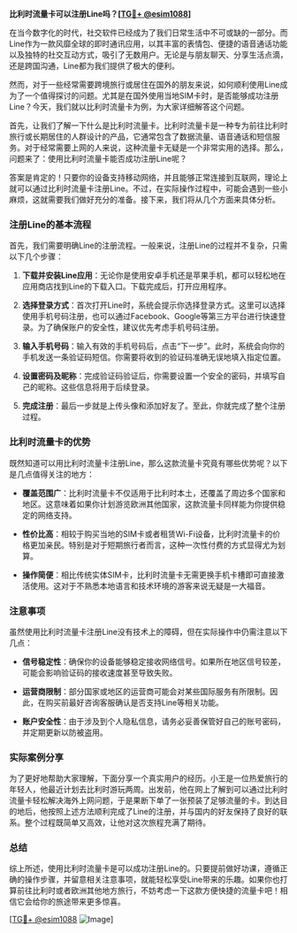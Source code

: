 **比利时流量卡可以注册Line吗？[[TG💪+ @esim1088](https://t.me/s/esim1088)]**

在当今数字化的时代，社交软件已经成为了我们日常生活中不可或缺的一部分。而Line作为一款风靡全球的即时通讯应用，以其丰富的表情包、便捷的语音通话功能以及独特的社交互动方式，吸引了无数用户。无论是与朋友聊天、分享生活点滴，还是跨国沟通，Line都为我们提供了极大的便利。

然而，对于一些经常需要跨境旅行或居住在国外的朋友来说，如何顺利使用Line成为了一个值得探讨的问题。尤其是在国外使用当地SIM卡时，是否能够成功注册Line？今天，我们就以比利时流量卡为例，为大家详细解答这个问题。

首先，让我们了解一下什么是比利时流量卡。比利时流量卡是一种专为前往比利时旅行或长期居住的人群设计的产品，它通常包含了数据流量、语音通话和短信服务。对于经常需要上网的人来说，这种流量卡无疑是一个非常实用的选择。那么，问题来了：使用比利时流量卡能否成功注册Line呢？

答案是肯定的！只要你的设备支持移动网络，并且能够正常连接到互联网，理论上就可以通过比利时流量卡注册Line。不过，在实际操作过程中，可能会遇到一些小麻烦，这就需要我们做好充分的准备。接下来，我们将从几个方面来具体分析。

### 注册Line的基本流程

首先，我们需要明确Line的注册流程。一般来说，注册Line的过程并不复杂，只需以下几个步骤：

1. **下载并安装Line应用**：无论你是使用安卓手机还是苹果手机，都可以轻松地在应用商店找到Line的下载入口。下载完成后，打开应用程序。
   
2. **选择登录方式**：首次打开Line时，系统会提示你选择登录方式。这里可以选择使用手机号码注册，也可以通过Facebook、Google等第三方平台进行快速登录。为了确保账户的安全性，建议优先考虑手机号码注册。

3. **输入手机号码**：输入有效的手机号码后，点击“下一步”。此时，系统会向你的手机发送一条验证码短信。你需要将收到的验证码准确无误地填入指定位置。

4. **设置密码及昵称**：完成验证码验证后，你需要设置一个安全的密码，并填写自己的昵称。这些信息将用于后续登录。

5. **完成注册**：最后一步就是上传头像和添加好友了。至此，你就完成了整个注册过程。

### 比利时流量卡的优势

既然知道可以用比利时流量卡注册Line，那么这款流量卡究竟有哪些优势呢？以下是几点值得关注的地方：

- **覆盖范围广**：比利时流量卡不仅适用于比利时本土，还覆盖了周边多个国家和地区。这意味着如果你计划游览欧洲其他国家，这款流量卡同样能为你提供稳定的网络支持。
  
- **性价比高**：相较于购买当地的SIM卡或者租赁Wi-Fi设备，比利时流量卡的价格更加亲民。特别是对于短期旅行者而言，这种一次性付费的方式显得尤为划算。

- **操作简便**：相比传统实体SIM卡，比利时流量卡无需更换手机卡槽即可直接激活使用。这对于不熟悉本地语言和技术环境的游客来说无疑是一大福音。

### 注意事项

虽然使用比利时流量卡注册Line没有技术上的障碍，但在实际操作中仍需注意以下几点：

- **信号稳定性**：确保你的设备能够稳定接收网络信号。如果所在地区信号较差，可能会影响验证码的接收速度甚至导致失败。

- **运营商限制**：部分国家或地区的运营商可能会对某些国际服务有所限制。因此，在购买前最好咨询客服确认是否支持Line等相关功能。

- **账户安全性**：由于涉及到个人隐私信息，请务必妥善保管好自己的账号密码，并定期更新以防被盗用。

### 实际案例分享

为了更好地帮助大家理解，下面分享一个真实用户的经历。小王是一位热爱旅行的年轻人，他最近计划去比利时游玩两周。出发前，他在网上了解到可以通过比利时流量卡轻松解决海外上网问题，于是果断下单了一张预装了足够流量的卡。到达目的地后，他按照上述方法顺利完成了Line的注册，并与国内的好友保持了良好的联系。整个过程既简单又高效，让他对这次旅程充满了期待。

### 总结

综上所述，使用比利时流量卡是可以成功注册Line的。只要提前做好功课，遵循正确的操作步骤，并留意相关注意事项，就能轻松享受Line带来的乐趣。如果你也打算前往比利时或者欧洲其他地方旅行，不妨考虑一下这款方便快捷的流量卡吧！相信它会给你的旅途带来更多惊喜。

[[TG💪+ @esim1088](https://t.me/s/esim1088) ![Image](https://i.postimg.cc/4NQfJmqS/Snipaste-2025-05-13-00-14-12.png)]